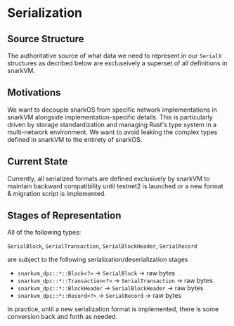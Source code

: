 # Serialization

## Source Structure

The authoritative source of what data we need to represent in our `SerialX` structures as decribed below are excluseively a superset of all definitions in snarkVM.

## Motivations

We want to decouple snarkOS from specific network implementations in snarkVM alongside implementation-specific details. This is particularly driven by storage standardization and managing Rust's type system in a multi-network environment. We want to avoid leaking the complex types defined in snarkVM to the entirety of snarkOS.

## Current State

Currently, all serialized formats are defined exclusively by snarkVM to maintain backward compatibility until testnet2 is launched or a new format & migration script is implemented.

## Stages of Representation

All of the following types:

`SerialBlock`, `SerialTransaction`, `SerialBlockHeader`, `SerialRecord`

are subject to the following serialization/deserialization stages

* `snarkvm_dpc::*::Block<?>` -> `SerialBlock` -> raw bytes
* `snarkvm_dpc::*::Transaction<?>` -> `SerialTransaction` -> raw bytes
* `snarkvm_dpc::*::BlockHeader` -> `SerialBlockHeader` -> raw bytes
* `snarkvm_dpc::*::Record<?>` -> `SerialRecord` -> raw bytes

In practice, until a new serialization format is implemented, there is some conversion back and forth as needed.
